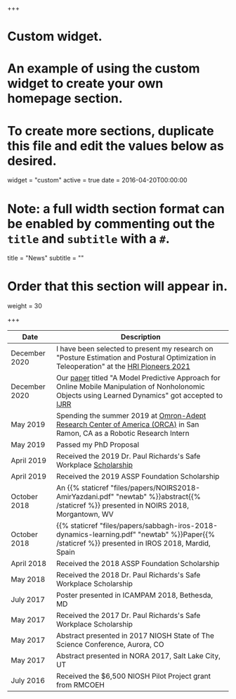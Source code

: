+++
# Custom widget.
# An example of using the custom widget to create your own homepage section.
# To create more sections, duplicate this file and edit the values below as desired.
widget = "custom"
active = true
date = 2016-04-20T00:00:00

# Note: a full width section format can be enabled by commenting out the `title` and `subtitle` with a `#`.
title = "News"
subtitle = ""

# Order that this section will appear in.
weight = 30

+++

| Date                            | Description                    |
| --------------------------------| ------------------------------ |
|   December 2020   |I have been selected to present my research on "Posture Estimation and Postural Optimization in Teleoperation" at the [HRI Pioneers 2021](http://www.hripioneers.info/hri21/)
|   December 2020   |Our [paper](https://arxiv.org/abs/1912.09565) titled "A Model Predictive Approach for Online Mobile Manipulation of Nonholonomic Objects using Learned Dynamics" got accepted to [IJRR](https://journals.sagepub.com/home/ijr)|
|   May 2019      |Spending the summer 2019 at [Omron-Adept Research Center of America (ORCA)](https://www.adept.com/) in San Ramon, CA as a Robotic Research Intern
|   May 2019      |Passed my PhD Proposal
|   April 2019      |Received the 2019 Dr. Paul Richards's Safe Workplace [Scholarship](https://ergo.mech.utah.edu/2019/04/18/2019-paul-s-richards-wcf-safe-workplace-scholarship/)
|   April 2019      |Received the 2019 ASSP Foundation Scholarship
|   October 2018|An {{% staticref "files/papers/NOIRS2018-AmirYazdani.pdf" "newtab" %}}abstract{{% /staticref %}} presented in NOIRS 2018, Morgantown, WV|
|   October 2018                       |{{% staticref "files/papers/sabbagh-iros-2018-dynamics-learning.pdf" "newtab" %}}Paper{{% /staticref %}} presented in IROS 2018, Mardid, Spain|
|   April 2018      |Received the 2018 ASSP Foundation Scholarship|
|   May 2018     |Received the 2018 Dr. Paul Richards's Safe Workplace Scholarship|
|   July 2017     |Poster presented in  ICAMPAM 2018, Bethesda, MD|
|   May 2017     |Received the 2017 Dr. Paul Richards's Safe Workplace Scholarship|
|   May 2017     |Abstract presented in 2017 NIOSH State of The Science Conference, Aurora, CO|
|   May 2017     |Abstract presented in NORA 2017, Salt Lake City, UT|
|   July 2016     |Received the $6,500 NIOSH Pilot Project grant from RMCOEH|
